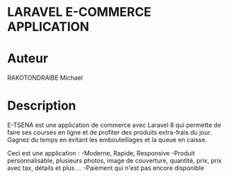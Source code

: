 # LARAVEL E-COMMERCE APPLICATION 

# Auteur
RAKOTONDRAIBE Michael

# Description
E-TSENA est une application de commerce avec Laravel 8 qui permette de faire ses courses en ligne et de profiter des produits extra-frais du jour. Gagnez du temps en évitant les embouteillages et la queue en caisse.

Ceci est une application :
-Moderne, Rapide, Responsive
-Produit personnalisable, plusieurs photos, image de couverture, quantité, prix, prix avec tax, détails et plus ...
-Paiement qui n'est pas encore disponible 
